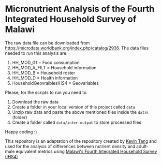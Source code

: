 # Micronutrient Analysis of the Fourth Integrated Household Survey of Malawi


The raw data file can be downloaded from https://microdata.worldbank.org/index.php/catalog/2936. The data files needed to run this analysis are:

1. HH_MOD_G1 = Food consumption
2. HH_MOD_A_FILT = Household information
3. HH_MOD_B = Household roster
4. HH_MOD_D = Health information
5. HouseholdGeovraiblesIHS4 = Geovariables

Please, for the scripts to run you need to:

1. Download the raw data 
2. Create a folder in your local version of this project called `data`
3. Unzip raw data and paste the above mentioned files inside the `data\` (folder)
4. Create a folder called `data/inter-output` to store processed files

Happy coding :)


This repository is an adaptation of the repository created by [Kevin Tang](https://github.com/kmtang) and used for the analysis of differences between nutrient density and adult-male equivalent metrics using [Malawi's Fourth Integrated Household Survey (IHS4)](https://doi.org/10.48529/g2p9-9r19)
